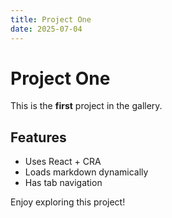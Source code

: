 ```yaml
---
title: Project One
date: 2025-07-04
---
```


# Project One

This is the **first** project in the gallery.

## Features

- Uses React + CRA
- Loads markdown dynamically
- Has tab navigation

Enjoy exploring this project!
